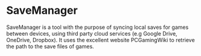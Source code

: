 # SaveManager

SaveManager is a tool with the purpose of syncing local saves for games between devices, using third party cloud services (e.g Google Drive, OneDrive, Dropbox).
It uses the excellent website PCGamingWiki to retrieve the path to the save files of games.